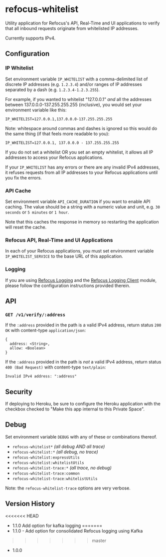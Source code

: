 # refocus-whitelist

Utility application for Refocus's API, Real-Time and UI applications to verify
that all inbound requests originate from whitelisted IP addresses.

Currently supports IPv4.



## Configuration

### IP Whitelist

Set environment variable `IP_WHITELIST` with a comma-delimited list of discrete
IP addresses (e.g. `1.2.3.4`) and/or ranges of IP addresses separated by a dash
(e.g. `1.2.3.4-1.2.3.255`).

For example, if you wanted to whitelist "127.0.0.1" *and* all the addresses
between 137.0.0.0-137.255.255.255 (inclusive), you would set your environment
variable like this:

```
IP_WHITELIST=127.0.0.1,137.0.0.0-137.255.255.255
``` 

Note: whitespace around commas and dashes is ignored so this would do the same
thing (if that feels more readable to you):

```
IP_WHITELIST=127.0.0.1, 137.0.0.0 - 137.255.255.255
``` 

If you do not set a whitelist OR you set an empty whitelist, it allows all IP
addresses to access your Refocus applications.

If your `IP_WHITELIST` has any errors or there are any invalid IPv4 addresses,
it refuses requests from all IP addresses to your Refocus applications until
you fix the errors.  

### API Cache

Set environment variable `API_CACHE_DURATION` if you want to enable API
caching. The value should be a string with a numeric value and unit, e.g.
`30 seconds` or `5 minutes` or `1 hour`. 

Note that this caches the response in memory so restarting the application will
reset the cache. 

### Refocus API, Real-Time and UI Applications

In each of your Refocus applications, you must set environment variable
`IP_WHITELIST_SERVICE` to the base URL of this application.

### Logging

If you are using [Refocus Logging](https://github.com/salesforce/refocus-logging)
and the [Refocus Logging Client](https://www.npmjs.com/package/@salesforce/refocus-logging-client) module, 
please follow the configuration instructions provided therein.

## API

### `GET /v1/verify/:address`

If the `:address` provided in the path is a valid IPv4 address, return
status `200 OK` with content-type `application/json`:

```
{
  address: <String>,
  allow: <Boolean>
}
```

If the `:address` provided in the path is *not* a valid IPv4 address, return
status `400 (Bad Request)` with content-type `text/plain`:

```
Invalid IPv4 address: ":address"
```

## Security

If deploying to Heroku, be sure to configure the Heroku application with the
checkbox checked to "Make this app internal to this Private Space". 

## Debug

Set environment variable `DEBUG` with any of these or combinations thereof.

- `refocus-whitelist*` *(all debug AND all trace)*
- `refocus-whitelist:*` *(all debug, no trace)*
- `refocus-whitelist:expressUtils`
- `refocus-whitelist:whitelistUtils`
- `refocus-whitelist-trace:*` *(all trace, no debug)*
- `refocus-whitelist-trace:common`
- `refocus-whitelist-trace:whitelistUtils`

Note: the `refocus-whitelist-trace` options are very verbose.

## Version History

<<<<<<< HEAD
- 1.1.0 Add option for kafka logging
=======
- 1.1.0 - Add option for consolidated Refocus logging using Kafka
>>>>>>> master
- 1.0.0
